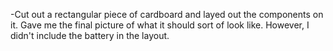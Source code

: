 -Cut out a rectangular piece of cardboard and layed out the components on it. Gave me the final picture of what it should sort of look like. However, I didn't include the battery in the layout. 
